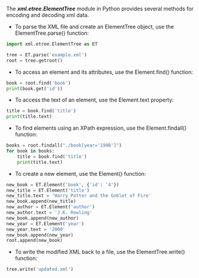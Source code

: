 The ***xml.etree.ElementTree*** module in Python provides several 
methods for encoding and decoding xml data.

- To parse the XML file and create an ElementTree object, 
use the ElementTree.parse() function:
```Python
import xml.etree.ElementTree as ET

tree = ET.parse('example.xml')
root = tree.getroot()
```
- To access an element and its attributes, use the 
Element.find() function:
```Python
book = root.find('book')
print(book.get('id'))
```

- To access the text of an element, use the Element.text property:
```Python
title = book.find('title')
print(title.text)
```

- To find elements using an XPath expression, use the 
Element.findall() function:
```Python
books = root.findall("./book[year='1998']")
for book in books:
    title = book.find('title')
    print(title.text)
```

- To create a new element, use the Element() function:
```Python
new_book = ET.Element('book', {'id': '4'})
new_title = ET.Element('title')
new_title.text = 'Harry Potter and the Goblet of Fire'
new_book.append(new_title)
new_author = ET.Element('author')
new_author.text = 'J.K. Rowling'
new_book.append(new_author)
new_year = ET.Element('year')
new_year.text = '2000'
new_book.append(new_year)
root.append(new_book)
```

- To write the modified XML back to a file, use the 
ElementTree.write() function:
```Python
tree.write('updated.xml')
```